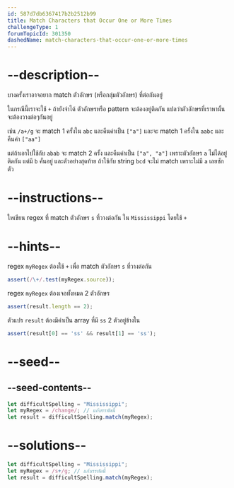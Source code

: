 ```yaml
---
id: 587d7db6367417b2b2512b99
title: Match Characters that Occur One or More Times
challengeType: 1
forumTopicId: 301350
dashedName: match-characters-that-occur-one-or-more-times
---
```


# --description--

บางครั้งเราอาจอยาก match ตัวอักษร (หรือกลุ่มตัวอักษร) ที่ต่อกันอยู่

ในกรณีนี้เราจะใช้ `+` ถ้ายังจำได้ ตัวอักษรหรือ pattern จะต้องอยู่ติดกัน แปลว่าตัวอักษรที่เราหานั้นจะต้องวางต่อๆกันอยู่

เช่น `/a+/g` จะ match 1 ครั้งใน `abc` และคืนค่าเป็น `["a"]` และจะ match 1 ครั้งใน `aabc` และคืนค่า `["aa"]`

แต่ถ้าเอาไปใช้กับ `abab` จะ match 2 ครั้ง และคืนค่าเป็น `["a", "a"]` เพราะตัวอักษร `a` ไม่ได้อยู่ติดกัน แต่มี `b` คั่นอยู่ และตัวอย่างสุดท้าย ถ้าใช้กับ string `bcd` จะไม่ match เพราะไม่มี `a` เลยซักตัว

# --instructions--

ใหเขียน regex ที่ match ตัวอักษร `s` ที่วางต่อกัน ใน `Mississippi` โดยใช้ `+`

# --hints--

regex `myRegex` ต้องใช้ `+` เพื่อ match ตัวอักษร `s` ที่วางต่อกัน

```js
assert(/\+/.test(myRegex.source));
```

regex `myRegex` ต้องเจอทั้งหมด 2 ตัวอักษร

```js
assert(result.length == 2);
```

ตัวแปร `result` ต้องมีค่าเป็น array ที่มี `ss` 2 ตัวอยู่ข้างใน

```js
assert(result[0] == 'ss' && result[1] == 'ss');
```

# --seed--

## --seed-contents--

```js
let difficultSpelling = "Mississippi";
let myRegex = /change/; // แก้บรรทัดนี้
let result = difficultSpelling.match(myRegex);
```

# --solutions--

```js
let difficultSpelling = "Mississippi";
let myRegex = /s+/g; // แก้บรรทัดนี้
let result = difficultSpelling.match(myRegex);
```

